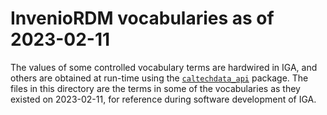 # InvenioRDM vocabularies as of 2023-02-11

The values of some controlled vocabulary terms are hardwired in IGA, and others are obtained at run-time using the [`caltechdata_api`](https://github.com/caltechlibrary/caltechdata_api) package. The files in this directory are the terms in some of the vocabularies as they existed on 2023-02-11, for reference during software development of IGA.
